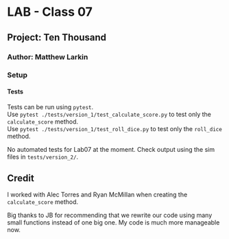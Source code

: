 # **LAB - Class 07**

## **Project: Ten Thousand**

### **Author: Matthew Larkin**

### **Setup**

#### Tests

Tests can be run using `pytest`.  
Use `pytest ./tests/version_1/test_calculate_score.py` to test only the `calculate_score` method.  
Use `pytest ./tests/version_1/test_roll_dice.py` to test only the `roll_dice` method.  

No automated tests for Lab07 at the moment. Check output using the sim files in `tests/version_2/`.

## **Credit**

I worked with Alec Torres and Ryan McMillan when creating the `calculate_score` method.

Big thanks to JB for recommending that we rewrite our code using many small functions instead of one big one. My code is much more manageable now.
